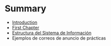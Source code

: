# Summary

* [Introduction](README.md)
* [First Chapter](chapter1.md)
* [Estructura del Sistema de Información](estructura_del_sistema_de_informacion.md)
* Ejemplos de correos de anuncio de prácticas

